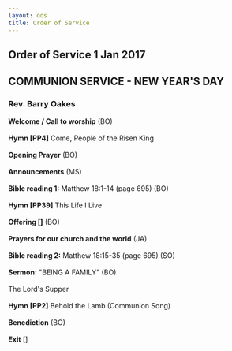 ```yaml
---
layout: oos
title: Order of Service
---
```


## Order of Service 1 Jan 2017

## COMMUNION SERVICE - NEW YEAR'S DAY

### Rev. Barry Oakes

**Welcome / Call to worship** (BO)
<br>
<br>
**Hymn [PP4]** Come, People of the Risen King
<br>
<br>
**Opening Prayer** (BO)
<br>
<br>
**Announcements** (MS)
<br>
<br>
**Bible reading 1:** Matthew 18:1-14 (page 695)  (BO)
<br>
<br>
**Hymn [PP39]** This Life I Live
<br>
<br>
**Offering []** (BO)
<br>
<br>
**Prayers for our church and the world** (JA)
<br>
<br>
**Bible reading 2:** Matthew 18:15-35 (page 695)  (SO)
<br>
<br>
**Sermon:** "BEING A FAMILY"  (BO) 
<br>
<br>
The Lord's Supper
<br>
<br>
**Hymn [PP2]** Behold the Lamb (Communion Song)
<br>
<br>
**Benediction** (BO)
<br>
<br>
**Exit** []


